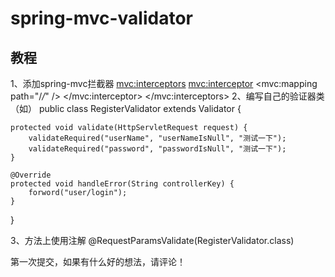 # spring-mvc-validator 
## 教程

1、添加spring-mvc拦截器
<mvc:interceptors>
		<mvc:interceptor>
			<mvc:mapping path="/*/*" />
			<bean class="com.dqc.trydaima.web.interceptor.AnnotationInterceptor" />
		</mvc:interceptor>
	</mvc:interceptors>
2、编写自己的验证器类（如）
public class RegisterValidator extends Validator {

	protected void validate(HttpServletRequest request) {
		validateRequired("userName", "userNameIsNull", "测试一下");
		validateRequired("password", "passwordIsNull", "测试一下");
	}

	@Override
	protected void handleError(String controllerKey) {
		forword("user/login");
	}

}

3、方法上使用注解
@RequestParamsValidate(RegisterValidator.class)

第一次提交，如果有什么好的想法，请评论！
